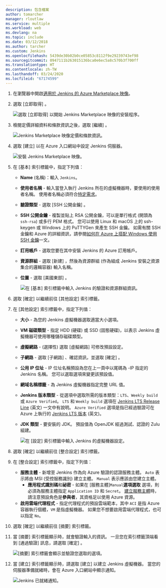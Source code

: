 ```yaml
---
description: 包含檔案
author: tomarcher
manager: rloutlaw
ms.service: multiple
ms.workload: web
ms.devlang: na
ms.topic: include
ms.date: 03/12/2018
ms.author: tarcher
ms.custom: Jenkins
ms.openlocfilehash: 5439de30b02b0ce05853c8112f9e29239743ef98
ms.sourcegitcommit: 0947111b263015136bca0e6ec5a8c570b3f700ff
ms.translationtype: HT
ms.contentlocale: zh-TW
ms.lasthandoff: 03/24/2020
ms.locfileid: "67174599"
---
```

1. 在瀏覽器中開啟[適用於 Jenkins 的 Azure Marketplace 映像](https://azuremarketplace.microsoft.com/marketplace/apps/azure-oss.jenkins?tab=Overview)。

1. 選取 [立即取得]  。

    ![選取 [立即取得] 以開始 Jenkins Marketplace 映像的安裝程序。](./media/jenkins-install-from-azure-marketplace-image/jenkins-install-get-it-now.png)

1. 檢閱定價詳細資料和條款資訊之後，選取 [繼續]  。

    ![Jenkins Marketplace 映像定價和條款資訊。](./media/jenkins-install-from-azure-marketplace-image/jenkins-install-pricing-and-terms.png)

1. 選取 [建立]  以在 Azure 入口網站中設定 Jenkins 伺服器。 

    ![安裝 Jenkins Marketplace 映像。](./media/jenkins-install-from-azure-marketplace-image/jenkins-install-create.png)

1. 在 [基本]  索引標籤中，指定下列值：

   - **Name** (名稱)：輸入 `Jenkins`。
   - **使用者名稱** - 輸入當登入執行 Jenkins 所在的虛擬機器時，要使用的使用者名稱。 使用者名稱必須符合[特定需求](/azure/virtual-machines/linux/faq#what-are-the-username-requirements-when-creating-a-vm)。
   - **驗證類型** - 選取 [SSH 公開金鑰]  。
   - **SSH 公開金鑰** - 複製並貼上 RSA 公開金鑰，可以是單行格式 (開頭為 `ssh-rsa`) 或多行 PEM 格式。 您可以使用 Linux 和 macOS 上的 ssh-keygen 或 Windows 上的 PuTTYGen 來產生 SSH 金鑰。 如需有關 SSH 金鑰和 Azure 的詳細資訊，請參閱[如何在 Azure 上搭配 Windows 使用 SSH 金鑰](/azure/virtual-machines/linux/ssh-from-windows)一文。
   - **訂用帳戶** - 選取您要在其中安裝 Jenkins 的 Azure 訂用帳戶。
   - **資源群組** - 選取 [新建]  ，然後為資源群組 (作為組成 Jenkins 安裝之資源集合的邏輯容器) 輸入名稱。
   - **位置** - 選取 [美國東部]  。

     ![在 [基本] 索引標籤中輸入 Jenkins 的驗證和資源群組資訊。](./media/jenkins-install-from-azure-marketplace-image/jenkins-configure-basic.png)

1. 選取 [確定]  以繼續前往 [其他設定]  索引標籤。 

1. 在 [其他設定]  索引標籤中，指定下列值：

   - **大小** - 為您的 Jenkins 虛擬機器選取適當大小選項。
   - **VM 磁碟類型** - 指定 HDD (硬碟) 或 SSD (固態硬碟)，以表示 Jenkins 虛擬機器可使用哪種儲存磁碟類型。
   - **虛擬網路** - (選擇性) 選取 [虛擬網路]  可修改預設設定。
   - **子網路** - 選取 [子網路]  、確認資訊，並選取 [確定]  。
   - **公用 IP 位址** - IP 位址名稱預設為您在上一頁中以尾碼為 -IP 指定的 Jenkins 名稱。 您可以選取選項來變更該預設值。
   - **網域名稱標籤** - 為 Jenkins 虛擬機器指定完整 URL 值。
   - **Jenkins 版本類型** - 從選項中選取所需的版本類型：`LTS`、`Weekly build` 或 `Azure Verified`。 `LTS` 和 `Weekly build` 選項在 [Jenkins LTS Release Line](https://jenkins.io/download/lts/) (英文) 一文中有說明。 `Azure Verified` 選項是指已經過驗證可在 Azure 上執行的 [Jenkins LTS 版本](https://jenkins.io/download/lts/) (英文)。 
   - **JDK 類型** - 要安裝的 JDK。 預設值為 OpenJDK 經過測試、認證的 Zulu 組建。

     ![在 [設定] 索引標籤中輸入 Jenkins 的虛擬機器設定。](./media/jenkins-install-from-azure-marketplace-image/jenkins-configure-settings.png)

1. 選取 [確定]  以繼續前往 [整合設定]  索引標籤。

1. 在 [整合設定]  索引標籤中，指定下列值：

    - **服務主體** - 新增至 Jenkins 作為向 Azure 驗證的認證服務主體。 `Auto` 表示將由 MSI (受控服務識別) 建立主體。 `Manual` 表示應該由您建立主體。 
        - **應用程式識別碼**和**祕密** - 如果在 [服務主體]`Manual`**選項選取** 選項，則必須為服務主體指定 `Application ID` 和 `Secret`。 [建立服務主體](/cli/azure/create-an-azure-service-principal-azure-cli)時，請注意預設角色是**參與者**，其資格足以使用 Azure 資源。
    - **啟用雲端代理程式** - 指定代理程式的預設雲端範本，其中 `ACI` 是指 Azure 容器執行個體，`VM` 是指虛擬機器。 如果您不想要啟用雲端代理程式，也可以指定 `No`。

1. 選取 [確定]  以繼續前往 [摘要]  索引標籤。

1. 當 [摘要]  索引標籤顯示時，就會驗證輸入的資訊。 一旦您在索引標籤頂端看到 [通過驗證]  訊息，請選取 [確定]  。 

     ![[摘要] 索引標籤會顯示並驗證您選取的選項。](./media/jenkins-install-from-azure-marketplace-image/jenkins-configure-summary.png)

1. 當 [建立]  索引標籤顯示時，請選取 [建立]  以建立 Jenkins 虛擬機器。 當您的伺服器準備就緒時，會在 Azure 入口網站中顯示通知。

     ![Jenkins 已就緒通知。](./media/jenkins-install-from-azure-marketplace-image/jenkins-install-notification.png)
